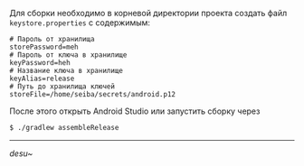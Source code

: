 Для сборки необходимо в корневой директории проекта создать файл `keystore.properties` с содержимым:

```properties
# Пароль от хранилища
storePassword=meh
# Пароль от ключа в хранилище
keyPassword=heh
# Название ключа в хранилище
keyAlias=release
# Путь до хранилища ключей
storeFile=/home/seiba/secrets/android.p12
```

После этого открыть Android Studio или запустить сборку через
```bash
$ ./gradlew assembleRelease
```

***

*desu~*
